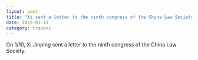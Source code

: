 ```yaml
---
layout: post
title: "Xi sent a letter to the ninth congress of the China Law Society"
date: 2025-01-11
category: tracexi
---
```


On 1/10, Xi Jinping sent a letter to the ninth congress of the China Law Society.
